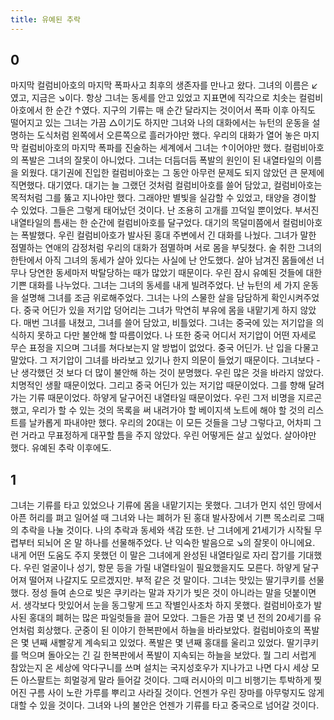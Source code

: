 ```yaml
---
title: 유예된 추락
---
```


## 0
마지막 컬럼비아호의 마지막 폭파사고 최후의 생존자를 만나고 왔다. 그녀의 이름은 ↙였고, 지금은 ↘이다. 항상 그녀는 동세를 안고 있었고 지표면에 직각으로 치솟는 컬럼비아호에서 한 순간 ↑였다.
지구의 기류는 매 순간 달라지는 것이어서 폭파 이후 아직도 떨어지고 있는 그녀는 가끔 △이기도 하지만 그녀와 나의 대화에서는 뉴턴의 운동을 설명하는 도식처럼 왼쪽에서 오른쪽으로 흘러가야만 했다. 우리의 대화가 열어 놓은 마지막 컬럼비아호의 마지막 폭파를 진술하는 세계에서 그녀는 ↑이어야만 했다.
컬럼비아호의 폭발은 그녀의 잘못이 아니었다. 그녀는 더듬더듬 폭발의 원인이 된 내열타일의 이름을 외웠다.
대기권에 진입한 컬럼비아호는 그 동안 아무런 문제도 되지 않았던 큰 문제에 직면했다. 대기였다. 대기는 늘 그랬던 것처럼 컬럼비아호를 쓸어 담았고, 컬럼비아호는 목적처럼 그를 뚫고 지나야만 했다. 그래야만 별빛을 실감할 수 있었고, 태양을 경이할 수 있었다. 그들은 그렇게 태어났던 것이다. 난 조용히 고개를 끄덕일 뿐이었다.
부서진 내열타일의 틈새는 한 순간에 컬럼비아호를 달구었다. 대기의 목덜미쯤에서 컬럼비아호는 폭발했다.
우린 컬럼비아호가 발사된 홍대 주변에서 긴 대화를 나눴다. 그녀가 말한 점멸하는 연애의 감정처럼 우리의 대화가 점멸하며 서로 몸을 부딪쳤다. 술 취한 그녀의 한탄에서 아직 그녀의 동세가 살아 있다는 사실에 난 안도했다. 살아 남겨진 몸들에선 너무나 당연한 동세마저 박탈당하는 때가 많았기 때문이다.
우린 잠시 유예된 것들에 대한 기쁜 대화를 나누었다. 그녀는 그녀의 동세를 내게 빌려주었다. 난 뉴턴의 세 가지 운동을 설명해 그녀를 조금 위로해주었다. 그녀는 나의 스물한 살을 담담하게 확인시켜주었다.
중국 어딘가 있을 저기압 덩어리는 그녀가 막연히 부유에 몸을 내맡기게 하지 않았다. 매번 그녀를 내쳤고, 그녀를 쓸어 담았고, 비틀었다. 그녀는 중국에 있는 저기압을 의식하지 못하고 다만 불안해 할 따름이었다. 나 또한 중국 어디서 저기압이 어떤 자세로 무슨 표정을 지으며 그녀를 쳐다보는지 알 방법이 없었다. 중국 어딘가. 난 입을 다물고 말았다. 그 저기압이 그녀를 바라보고 있기나 한지 의문이 들었기 때문이다.
그녀보다 - 난 생각했던 것 보다 더 많이 불안해 하는 것이 분명했다.
우린 많은 것을 바라지 않았다. 치명적인 생활 때문이었다. 그리고 중국 어딘가 있는 저기압 때문이었다. 그를 향해 달려가는 기류 때문이었다. 하얗게 달구어진 내열타일 때문이었다. 우린 그저 비명을 지르곤 했고, 우리가 할 수 있는 것의 목록을 써 내려가야 할 베이지색 노트에 해야 할 것의 리스트를 날카롭게 파내야만 했다.
우리의 20대는 이 모든 것들을 그냥 그렇다고, 어차피 그런 거라고 무표정하게 대꾸할 틈을 주지 않았다. 우린 어떻게든 살고 싶었다. 살아야만 했다. 유예된 추락 이후에도.

## 1
그녀는 기류를 타고 있었으나 기류에 몸을 내맡기지는 못했다. 그녀가 먼지 섞인 땅에서 아픈 허리를 펴고 일어설 때 그녀와 나는 폐허가 된 홍대 발사장에서 기쁜 목소리로 그때의 추락을 나눌 것이다.
나의 추락과 동세와 색감 또한.
난 그녀에게 21세기가 시작될 무렵부터 되뇌어 온 말 하나를 선물해주었다. 난 익숙한 발음으로 ↘의 잘못이 아니에요. 내게 어떤 도움도 주지 못했던 이 말은 그녀에게 완성된 내열타일로 자리 잡기를 기대했다. 우린 얼굴이나 성기, 항문 등을 가릴 내열타일이 필요했을지도 모른다. 하얗게 달구어져 떨어져 나갈지도 모르겠지만. 부적 같은 것 말이다. 그녀는 맛있는 딸기쿠키를 선물했다. 정성 들여 손으로 빚은 쿠키라는 말과 자기가 빚은 것이 아니라는 말을 덧붙이면서. 생각보다 맛있어서 눈을 동그랗게 뜨고 작별인사조차 하지 못했다.
컬럼비아호가 발사된 홍대의 폐허는 많은 파일럿들을 끌어 모았다. 그들은 가끔 몇 년 전의 20세기를 유언처럼 회상했다. 군중이 된 이야기 한복판에서 하늘을 바라보았다. 컬럼비아호의 폭발은 몇 년째 새빨갛게 계속되고 있었다. 폭발은 몇 년째 홍대를 울리고 있었다.
딸기쿠키를 먹으며 돌아오는 긴 길 한복판에서 폭발이 지속되는 하늘을 보았다. 뭘 그리 서럽게 참았는지 온 세상에 악다구니를 쓰며 설치는 국지성호우가 지나가고 나면 다시 세상 모든 아스팔트는 희멀겋게 말라 들어갈 것이다. 그때 러시아의 미그 비행기는 투박하게 찢어진 구름 사이 노란 가루를 뿌리고 사라질 것이다. 언젠가 우린 장마를 아무렇지도 않게 대할 수 있을 것이다. 그녀와 나의 불안은 언젠가 기류를 타고 중국으로 넘어갈 것이다.
